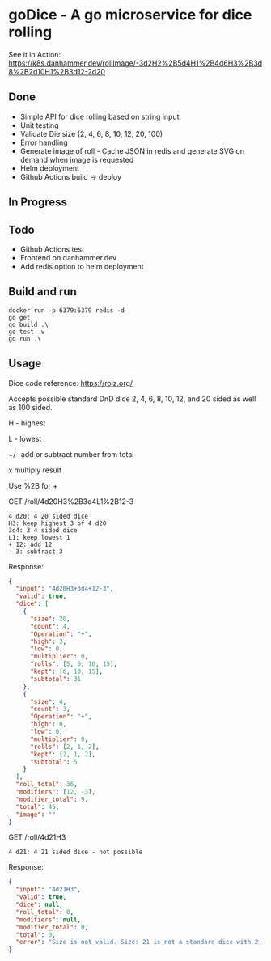 # goDice - A go microservice for dice rolling

See it in Action: https://k8s.danhammer.dev/rollImage/-3d2H2%2B5d4H1%2B4d6H3%2B3d8%2B2d10H1%2B3d12-2d20

## Done

- Simple API for dice rolling based on string input.
- Unit testing
- Validate Die size (2, 4, 6, 8, 10, 12, 20, 100)
- Error handling
- Generate image of roll - Cache JSON in redis and generate SVG on demand when image is requested
- Helm deployment
- Github Actions build -> deploy

## In Progress

## Todo

- Github Actions test
- Frontend on danhammer.dev
- Add redis option to helm deployment

## Build and run

```
docker run -p 6379:6379 redis -d
go get
go build .\
go test -v
go run .\
```

## Usage

Dice code reference: https://rolz.org/

Accepts possible standard DnD dice 2, 4, 6, 8, 10, 12, and 20 sided as well as 100 sided.

H - highest

L - lowest

+/- add or subtract number from total

x multiply result

Use %2B for +

GET /roll/4d20H3%2B3d4L1%2B12-3

    4 d20: 4 20 sided dice
    H3: keep highest 3 of 4 d20
    3d4: 3 4 sided dice
    L1: keep lowest 1
    + 12: add 12
    - 3: subtract 3

Response:

```json
{
  "input": "4d20H3+3d4+12-3",
  "valid": true,
  "dice": [
    {
      "size": 20,
      "count": 4,
      "Operation": "+",
      "high": 3,
      "low": 0,
      "multiplier": 0,
      "rolls": [5, 6, 10, 15],
      "kept": [6, 10, 15],
      "subtotal": 31
    },
    {
      "size": 4,
      "count": 3,
      "Operation": "+",
      "high": 0,
      "low": 0,
      "multiplier": 0,
      "rolls": [2, 1, 2],
      "kept": [2, 1, 2],
      "subtotal": 5
    }
  ],
  "roll_total": 36,
  "modifiers": [12, -3],
  "modifier_total": 9,
  "total": 45,
  "image": ""
}
```

GET /roll/4d21H3

    4 d21: 4 21 sided dice - not possible

Response:

```json
{
  "input": "4d21H3",
  "valid": true,
  "dice": null,
  "roll_total": 0,
  "modifiers": null,
  "modifier_total": 0,
  "total": 0,
  "error": "Size is not valid. Size: 21 is not a standard dice with 2, 4, 6, 8, 10, 12, 20, or 100 sides"
}
```
